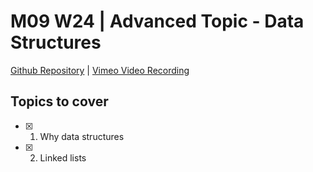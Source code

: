 # M09 W24 | Advanced Topic - Data Structures
[Github Repository](https://github.com/Alfredo08/Cohort-July-10-2023/tree/main/W24M09%20-%20Advanced%20Topic%20-%20Linked%20Lists) | [Vimeo Video Recording](https://vimeo.com/897003945/73c9ee2079?share=copy)

## Topics to cover 

* [X] 1. Why data structures
* [X] 2. Linked lists

